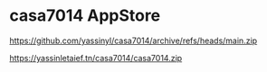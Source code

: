 # casa7014 AppStore

https://github.com/yassinyl/casa7014/archive/refs/heads/main.zip

https://yassinletaief.tn/casa7014/casa7014.zip
